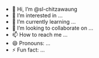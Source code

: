 - 👋 Hi, I’m @sl-chitzawaung
- 👀 I’m interested in ...
- 🌱 I’m currently learning ...
- 💞️ I’m looking to collaborate on ...
- 📫 How to reach me ...
- 😄 Pronouns: ...
- ⚡ Fun fact: ...

<!---
sl-chitzawaung/sl-chitzawaung is a ✨ special ✨ repository because its `README.md` (this file) appears on your GitHub profile.
You can click the Preview link to take a look at your changes.
--->
